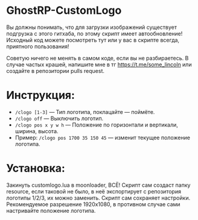 # GhostRP-CustomLogo


Вы должны понимать, что для загрузки изображений существует подгрузка с этого гитхаба, по этому скрипт имеет автообновление! Исходный код можете посмотреть тут или у вас в скрипте всегда, приятного пользования!


Советую ничего не менять в самом коде, если вы не разбираетесь. В случае частых крашей, напишите мне в тг https://t.me/some_lincoln или создайте в репозитории pulls request.

# Инструкция:
- `/clogo [1-3]` — Тип логотипа, поклацайте — поймёте.
- `/clogo off` — Выключить логотип.
- `/clogo pos x y w h` — Положение по горизонтали и вертикали, ширина, высота.
- Пример: `/clogo pos 1700 35 150 45` — изменит текущее положение логотипа.


# Установка:
Закинуть customlogo.lua в moonloader, ВСЁ! Скрипт сам создаст папку resource, если таковой не было, в неё экспортирует с репозитория логотипы 1/2/3, их можно заменить. Скрипт сам сохраняет настройки. Рекомендуемое разрешение 1920x1080, в противном случае сами настривайте положение логотипа.
